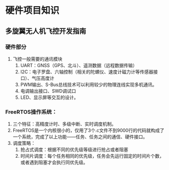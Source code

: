 # 硬件项目知识

## 多旋翼无人机飞控开发指南

### 硬件部分

1. 飞控一般需要的通讯模块
   1. UART：GNSS（GPS、北斗）、遥测数据（远程数据传输）
   2. I2C：电子罗盘、六轴控制（相关的陀螺仪、速度计磁力计等传感器接口）、气压高度计
   3. PWM输出、S-Bus总线技术可以利用较少的物理连线实现多机通讯。
   4. 电调输出接口、SWD调试口
   5. LED、显示屏等交互的设计。



### FreeRTOS操作系统：

1. 三个特征：高精度计时、多级中断、实时调度机制。
2. FreeRTOS是一个内核很小的，仅用了3个.c文件不到9000行的代码就构成了一个系统，完成了以上功能——任务、任务之间的通信、硬件接口。
3. 调度策略：
   1. 抢占式调度：根据不同的优先级等级进行抢占或者阻塞
   2. 时间片调度：每个任务相同的优先级，任务会先运行固定的时间片个数，或者遇到阻塞才会执行同优先级。

